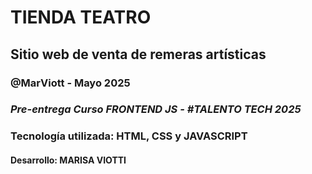 # TIENDA TEATRO

## Sitio web de venta de remeras artísticas

### @MarViott - Mayo 2025

### _Pre-entrega Curso FRONTEND JS - #TALENTO TECH 2025_

### Tecnología utilizada: HTML, CSS y JAVASCRIPT

#### Desarrollo: MARISA VIOTTI
